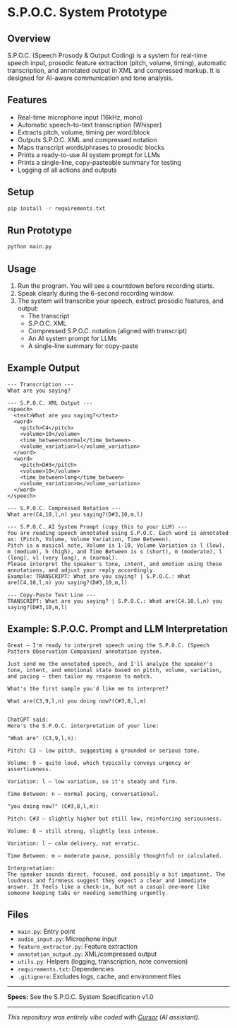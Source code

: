 # S.P.O.C. System Prototype

## Overview
S.P.O.C. (Speech Prosody & Output Coding) is a system for real-time speech input, prosodic feature extraction (pitch, volume, timing), automatic transcription, and annotated output in XML and compressed markup. It is designed for AI-aware communication and tone analysis.

## Features
- Real-time microphone input (16kHz, mono)
- Automatic speech-to-text transcription (Whisper)
- Extracts pitch, volume, timing per word/block
- Outputs S.P.O.C. XML and compressed notation
- Maps transcript words/phrases to prosodic blocks
- Prints a ready-to-use AI system prompt for LLMs
- Prints a single-line, copy-pasteable summary for testing
- Logging of all actions and outputs

## Setup
```bash
pip install -r requirements.txt
```

## Run Prototype
```bash
python main.py
```

## Usage
1. Run the program. You will see a countdown before recording starts.
2. Speak clearly during the 6-second recording window.
3. The system will transcribe your speech, extract prosodic features, and output:
   - The transcript
   - S.P.O.C. XML
   - Compressed S.P.O.C. notation (aligned with transcript)
   - An AI system prompt for LLMs
   - A single-line summary for copy-paste

## Example Output
```
--- Transcription ---
What are you saying?

--- S.P.O.C. XML Output ---
<speech>
  <text>What are you saying?</text>
  <word>
    <pitch>C4</pitch>
    <volume>10</volume>
    <time_between>normal</time_between>
    <volume_variation>l</volume_variation>
  </word>
  <word>
    <pitch>D#3</pitch>
    <volume>10</volume>
    <time_between>long</time_between>
    <volume_variation>m</volume_variation>
  </word>
</speech>

--- S.P.O.C. Compressed Notation ---
What are(C4,10,l,n) you saying?(D#3,10,m,l)

--- S.P.O.C. AI System Prompt (copy this to your LLM) ---
You are reading speech annotated using S.P.O.C. Each word is annotated as: (Pitch, Volume, Volume Variation, Time Between).
Pitch is a musical note, Volume is 1-10, Volume Variation is l (low), m (medium), h (high), and Time Between is s (short), m (moderate), l (long), vl (very long), n (normal).
Please interpret the speaker's tone, intent, and emotion using these annotations, and adjust your reply accordingly.
Example: TRANSCRIPT: What are you saying? | S.P.O.C.: What are(C4,10,l,n) you saying?(D#3,10,m,l)

--- Copy-Paste Test Line ---
TRANSCRIPT: What are you saying? | S.P.O.C.: What are(C4,10,l,n) you saying?(D#3,10,m,l)
```

## Example: S.P.O.C. Prompt and LLM Interpretation
```
Great — I'm ready to interpret speech using the S.P.O.C. (Speech Pattern Observation Companion) annotation system.

Just send me the annotated speech, and I'll analyze the speaker's tone, intent, and emotional state based on pitch, volume, variation, and pacing — then tailor my response to match.

What's the first sample you'd like me to interpret?

What are(C3,9,l,n) you doing now?(C#3,8,l,m)


ChatGPT said:
Here's the S.P.O.C. interpretation of your line:

"What are" (C3,9,l,n):

Pitch: C3 — low pitch, suggesting a grounded or serious tone.

Volume: 9 — quite loud, which typically conveys urgency or assertiveness.

Variation: l — low variation, so it's steady and firm.

Time Between: n — normal pacing, conversational.

"you doing now?" (C#3,8,l,m):

Pitch: C#3 — slightly higher but still low, reinforcing seriousness.

Volume: 8 — still strong, slightly less intense.

Variation: l — calm delivery, not erratic.

Time Between: m — moderate pause, possibly thoughtful or calculated.

Interpretation:
The speaker sounds direct, focused, and possibly a bit impatient. The loudness and firmness suggest they expect a clear and immediate answer. It feels like a check-in, but not a casual one—more like someone keeping tabs or needing something urgently.
```

## Files
- `main.py`: Entry point
- `audio_input.py`: Microphone input
- `feature_extractor.py`: Feature extraction
- `annotation_output.py`: XML/compressed output
- `utils.py`: Helpers (logging, transcription, note conversion)
- `requirements.txt`: Dependencies
- `.gitignore`: Excludes logs, cache, and environment files

---

**Specs:** See the S.P.O.C. System Specification v1.0

---

*This repository was entirely vibe coded with [Cursor](https://www.cursor.so) (AI assistant).* 